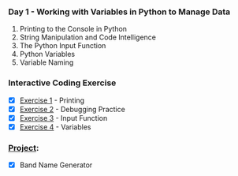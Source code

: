 ### Day 1 - Working with Variables in Python to Manage Data
1. Printing to the Console in Python
2. String Manipulation and Code Intelligence
3. The Python Input Function
4. Python Variables
5. Variable Naming

### Interactive Coding Exercise
- [x] [Exercise 1](https://github.com/gwynnbonita/100-Days-of-Code-The-Complete-Python-Pro-Bootcamp/blob/main/Day%201/Exercise%201%202%20%26%203.py) - Printing
- [x] [Exercise 2](https://github.com/gwynnbonita/100-Days-of-Code-The-Complete-Python-Pro-Bootcamp/blob/main/Day%201/Exercise%201%202%20%26%203.py) - Debugging Practice
- [x] [Exercise 3](https://github.com/gwynnbonita/100-Days-of-Code-The-Complete-Python-Pro-Bootcamp/blob/main/Day%201/Exercise%201%202%20%26%203.py) - Input Function
- [x] [Exercise 4](https://github.com/gwynnbonita/100-Days-of-Code-The-Complete-Python-Pro-Bootcamp/blob/main/Day%201/Exercise%204.py) - Variables

### [Project](https://github.com/gwynnbonita/100-Days-of-Code-The-Complete-Python-Pro-Bootcamp/blob/main/Day%201/Project.py):
- [x] Band Name Generator
